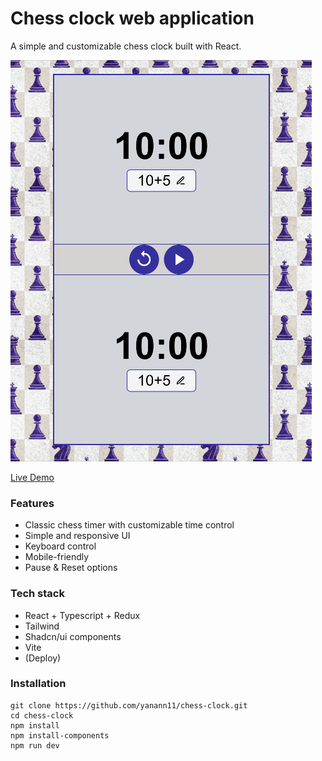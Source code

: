 # Chess clock web application

A simple and customizable chess clock built with React.

![Chess Clock Screenshot](./screenshot.png)

[Live Demo](https://your-demo-link.com)

### Features

 - Classic chess timer with customizable time control
 - Simple and responsive UI
 - Keyboard control 
 - Mobile-friendly
 - Pause & Reset options


### Tech stack

 - React + Typescript + Redux
 - Tailwind
 - Shadcn/ui components
 - Vite
 - (Deploy)

### Installation

```
git clone https://github.com/yanann11/chess-clock.git
cd chess-clock
npm install
npm install-components
npm run dev
```
